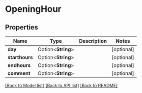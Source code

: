 # OpeningHour

## Properties

Name | Type | Description | Notes
------------ | ------------- | ------------- | -------------
**day** | Option<**String**> |  | [optional]
**starthours** | Option<**String**> |  | [optional]
**endhours** | Option<**String**> |  | [optional]
**comment** | Option<**String**> |  | [optional]

[[Back to Model list]](../README.md#documentation-for-models) [[Back to API list]](../README.md#documentation-for-api-endpoints) [[Back to README]](../README.md)


